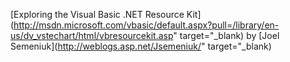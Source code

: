 [Exploring the Visual Basic .NET Resource Kit](http://msdn.microsoft.com/vbasic/default.aspx?pull=/library/en-us/dv_vstechart/html/vbresourcekit.asp" target="_blank) by [Joel Semeniuk](http://weblogs.asp.net/Jsemeniuk/" target="_blank)